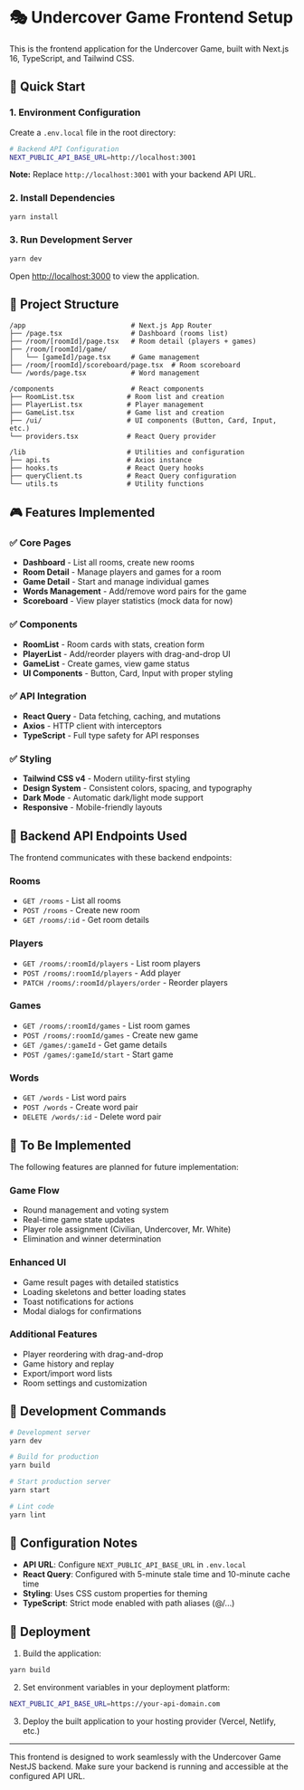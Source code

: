 # 🎭 Undercover Game Frontend Setup

This is the frontend application for the Undercover Game, built with Next.js 16, TypeScript, and Tailwind CSS.

## 🚀 Quick Start

### 1. Environment Configuration

Create a `.env.local` file in the root directory:

```bash
# Backend API Configuration
NEXT_PUBLIC_API_BASE_URL=http://localhost:3001
```

**Note:** Replace `http://localhost:3001` with your backend API URL.

### 2. Install Dependencies

```bash
yarn install
```

### 3. Run Development Server

```bash
yarn dev
```

Open [http://localhost:3000](http://localhost:3000) to view the application.

## 📁 Project Structure

```
/app                          # Next.js App Router
├── /page.tsx                 # Dashboard (rooms list)
├── /room/[roomId]/page.tsx   # Room detail (players + games)
├── /room/[roomId]/game/
│   └── [gameId]/page.tsx     # Game management
├── /room/[roomId]/scoreboard/page.tsx  # Room scoreboard
└── /words/page.tsx           # Word management

/components                   # React components
├── RoomList.tsx             # Room list and creation
├── PlayerList.tsx           # Player management
├── GameList.tsx             # Game list and creation
├── /ui/                     # UI components (Button, Card, Input, etc.)
└── providers.tsx            # React Query provider

/lib                         # Utilities and configuration
├── api.ts                   # Axios instance
├── hooks.ts                 # React Query hooks
├── queryClient.ts           # React Query configuration
└── utils.ts                 # Utility functions
```

## 🎮 Features Implemented

### ✅ Core Pages
- **Dashboard** - List all rooms, create new rooms
- **Room Detail** - Manage players and games for a room
- **Game Detail** - Start and manage individual games
- **Words Management** - Add/remove word pairs for the game
- **Scoreboard** - View player statistics (mock data for now)

### ✅ Components
- **RoomList** - Room cards with stats, creation form
- **PlayerList** - Add/reorder players with drag-and-drop UI
- **GameList** - Create games, view game status
- **UI Components** - Button, Card, Input with proper styling

### ✅ API Integration
- **React Query** - Data fetching, caching, and mutations
- **Axios** - HTTP client with interceptors
- **TypeScript** - Full type safety for API responses

### ✅ Styling
- **Tailwind CSS v4** - Modern utility-first styling
- **Design System** - Consistent colors, spacing, and typography
- **Dark Mode** - Automatic dark/light mode support
- **Responsive** - Mobile-friendly layouts

## 🔌 Backend API Endpoints Used

The frontend communicates with these backend endpoints:

### Rooms
- `GET /rooms` - List all rooms
- `POST /rooms` - Create new room
- `GET /rooms/:id` - Get room details

### Players
- `GET /rooms/:roomId/players` - List room players
- `POST /rooms/:roomId/players` - Add player
- `PATCH /rooms/:roomId/players/order` - Reorder players

### Games
- `GET /rooms/:roomId/games` - List room games
- `POST /rooms/:roomId/games` - Create new game
- `GET /games/:gameId` - Get game details
- `POST /games/:gameId/start` - Start game

### Words
- `GET /words` - List word pairs
- `POST /words` - Create word pair
- `DELETE /words/:id` - Delete word pair

## 🚧 To Be Implemented

The following features are planned for future implementation:

### Game Flow
- Round management and voting system
- Real-time game state updates
- Player role assignment (Civilian, Undercover, Mr. White)
- Elimination and winner determination

### Enhanced UI
- Game result pages with detailed statistics
- Loading skeletons and better loading states
- Toast notifications for actions
- Modal dialogs for confirmations

### Additional Features
- Player reordering with drag-and-drop
- Game history and replay
- Export/import word lists
- Room settings and customization

## 🧪 Development Commands

```bash
# Development server
yarn dev

# Build for production
yarn build

# Start production server
yarn start

# Lint code
yarn lint
```

## 🔧 Configuration Notes

- **API URL**: Configure `NEXT_PUBLIC_API_BASE_URL` in `.env.local`
- **React Query**: Configured with 5-minute stale time and 10-minute cache time
- **Styling**: Uses CSS custom properties for theming
- **TypeScript**: Strict mode enabled with path aliases (@/...)

## 🚀 Deployment

1. Build the application:
```bash
yarn build
```

2. Set environment variables in your deployment platform:
```bash
NEXT_PUBLIC_API_BASE_URL=https://your-api-domain.com
```

3. Deploy the built application to your hosting provider (Vercel, Netlify, etc.)

---

This frontend is designed to work seamlessly with the Undercover Game NestJS backend. Make sure your backend is running and accessible at the configured API URL.
